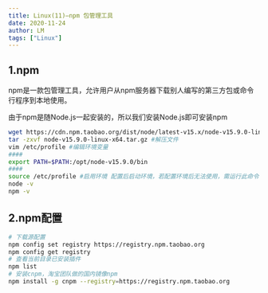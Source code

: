 ```yaml
---
title: Linux(11)—npm 包管理工具
date: 2020-11-24
author: LM
tags: ["Linux"]
---
```


## 1.npm

npm是一款包管理工具，允许用户从npm服务器下载别人编写的第三方包或命令行程序到本地使用。

由于npm是随Node.js一起安装的，所以我们安装Node.js即可安装npm

```bash
wget https://cdn.npm.taobao.org/dist/node/latest-v15.x/node-v15.9.0-linux-x64.tar.gz #下载源码
tar -zxvf node-v15.9.0-linux-x64.tar.gz #解压文件
vim /etc/profile #编辑环境变量
####
export PATH=$PATH:/opt/node-v15.9.0/bin
####
source /etc/profile #启用环境 配置后启动环境，若配置环境后无法使用，需运行此命令
node -v
npm -v
```

## 2.npm配置

```bash
# 下载源配置
npm config set registry https://registry.npm.taobao.org
npm config get registry
# 查看当前目录已安装插件
npm list
# 安装cnpm，淘宝团队做的国内镜像npm
npm install -g cnpm --registry=https://registry.npm.taobao.org
```
